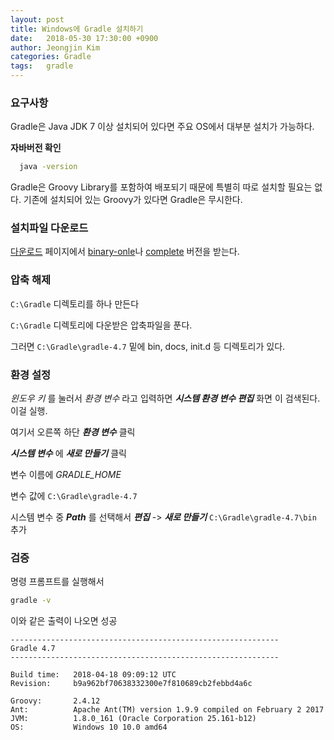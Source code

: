 ```yaml
---
layout: post
title: Windows에 Gradle 설치하기
date:   2018-05-30 17:30:00 +0900
author: Jeongjin Kim
categories: Gradle
tags:	gradle
---
```


### 요구사항

Gradle은 Java JDK 7 이상 설치되어 있다면 주요 OS에서 대부분 설치가 가능하다.

  **자바버전 확인**
```sh
  java -version
```


Gradle은 Groovy Library를 포함하여 배포되기 때문에 특별히 따로 설치할 필요는 없다. 기존에 설치되어 있는 Groovy가 있다면 Gradle은 무시한다.

### 설치파일 다운로드

[다운로드](https://gradle.org/releases/) 페이지에서 [binary-onle](https://gradle.org/next-steps/?version=4.7&format=bin)나 [complete](https://gradle.org/next-steps/?version=4.7&format=all) 버전을 받는다.

### 압축 해제

`C:\Gradle` 디렉토리를 하나 만든다

`C:\Gradle` 디렉토리에 다운받은 압축파일을 푼다. 

그러면 `C:\Gradle\gradle-4.7` 밑에 bin, docs, init.d 등 디렉토리가 있다.

### 환경 설정
_윈도우 키_ 를 눌러서 _환경 변수_ 라고 입력하면 **_시스템 환경 변수 편집_** 화면 이 검색된다. 이걸 실행.

여기서 오른쪽 하단 **_환경 변수_** 클릭

**_시스템 변수_** 에 **_새로 만들기_** 클릭

변수 이름에 _GRADLE_HOME_

변수 값에 `C:\Gradle\gradle-4.7`

시스템 변수 중 **_Path_** 를 선택해서 **_편집_** -> **_새로 만들기_** `C:\Gradle\gradle-4.7\bin` 추가

### 검증
명령 프롬프트를 실행해서
```sh
gradle -v
```
이와 같은 출력이 나오면 성공
```
------------------------------------------------------------
Gradle 4.7
------------------------------------------------------------

Build time:   2018-04-18 09:09:12 UTC
Revision:     b9a962bf70638332300e7f810689cb2febbd4a6c

Groovy:       2.4.12
Ant:          Apache Ant(TM) version 1.9.9 compiled on February 2 2017
JVM:          1.8.0_161 (Oracle Corporation 25.161-b12)
OS:           Windows 10 10.0 amd64
```
